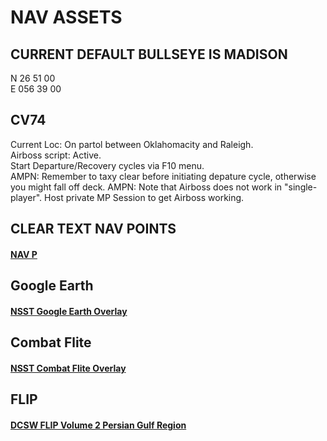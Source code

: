 # NAV ASSETS

## CURRENT DEFAULT BULLSEYE IS MADISON  
N 26 51 00  
E 056 39 00  

## CV74
Current Loc: On partol between Oklahomacity and Raleigh.  
Airboss script: Active.  
Start Departure/Recovery cycles via F10 menu.  
AMPN: Remember to taxy clear before initiating depature cycle, otherwise you might fall off deck. 
AMPN: Note that Airboss does not work in "single-player". Host private MP Session to get Airboss working.  
## CLEAR TEXT NAV POINTS
#### [NAV P](/NavAids/nav_points_clear.md) 

## Google Earth
#### [NSST Google Earth Overlay](/NavAids/NSST_GE.kmz)  

## Combat Flite  
#### [NSST Combat Flite Overlay](/NavAids/NSST_CF.cf)

## FLIP
#### [DCSW FLIP Volume 2 Persian Gulf Region](https://www.dropbox.com/s/sp91zf63rx0esao/FLIP_GULFR2_EC1.pdf?dl=0)